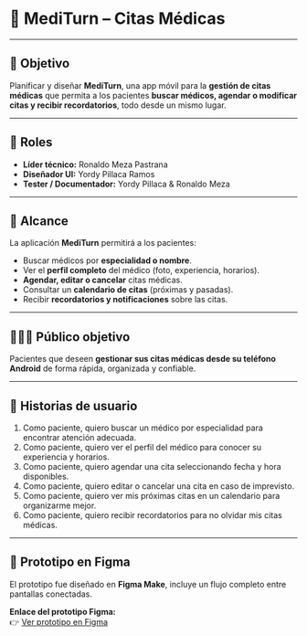 # 🏥 MediTurn – Citas Médicas  

---

## 🎯 Objetivo

Planificar y diseñar **MediTurn**, una app móvil para la **gestión de citas médicas** que permita a los pacientes **buscar médicos, agendar o modificar citas y recibir recordatorios**, todo desde un mismo lugar.

---

## 👥 Roles

- **Líder técnico:** Ronaldo Meza Pastrana  
- **Diseñador UI:** Yordy Pillaca Ramos  
- **Tester / Documentador:** Yordy Pillaca & Ronaldo Meza  

---

## 🧭 Alcance

La aplicación **MediTurn** permitirá a los pacientes:  
- Buscar médicos por **especialidad o nombre**.  
- Ver el **perfil completo** del médico (foto, experiencia, horarios).  
- **Agendar, editar o cancelar** citas médicas.  
- Consultar un **calendario de citas** (próximas y pasadas).  
- Recibir **recordatorios y notificaciones** sobre las citas.  

---

## 🧑‍🤝‍🧑 Público objetivo

Pacientes que deseen **gestionar sus citas médicas desde su teléfono Android** de forma rápida, organizada y confiable.

---

## 📖 Historias de usuario

1. Como paciente, quiero buscar un médico por especialidad para encontrar atención adecuada.  
2. Como paciente, quiero ver el perfil del médico para conocer su experiencia y horarios.  
3. Como paciente, quiero agendar una cita seleccionando fecha y hora disponibles.  
4. Como paciente, quiero editar o cancelar una cita en caso de imprevisto.  
5. Como paciente, quiero ver mis próximas citas en un calendario para organizarme mejor.  
6. Como paciente, quiero recibir recordatorios para no olvidar mis citas médicas.

---

## 📱 Prototipo en Figma

El prototipo fue diseñado en **Figma Make**, incluye un flujo completo entre pantallas conectadas.

**Enlace del prototipo Figma:**  
👉 [Ver prototipo en Figma](https://www.figma.com/make/FH36eujiFfqT1cngOcDgnj/MediTurn-Medical-App-Prototype?node-id=0-1&p=f&t=NDYuCPW8eOqsaMPs-0)
